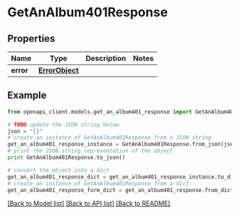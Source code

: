 # GetAnAlbum401Response


## Properties
Name | Type | Description | Notes
------------ | ------------- | ------------- | -------------
**error** | [**ErrorObject**](ErrorObject.md) |  | 

## Example

```python
from openapi_client.models.get_an_album401_response import GetAnAlbum401Response

# TODO update the JSON string below
json = "{}"
# create an instance of GetAnAlbum401Response from a JSON string
get_an_album401_response_instance = GetAnAlbum401Response.from_json(json)
# print the JSON string representation of the object
print GetAnAlbum401Response.to_json()

# convert the object into a dict
get_an_album401_response_dict = get_an_album401_response_instance.to_dict()
# create an instance of GetAnAlbum401Response from a dict
get_an_album401_response_form_dict = get_an_album401_response.from_dict(get_an_album401_response_dict)
```
[[Back to Model list]](../README.md#documentation-for-models) [[Back to API list]](../README.md#documentation-for-api-endpoints) [[Back to README]](../README.md)


